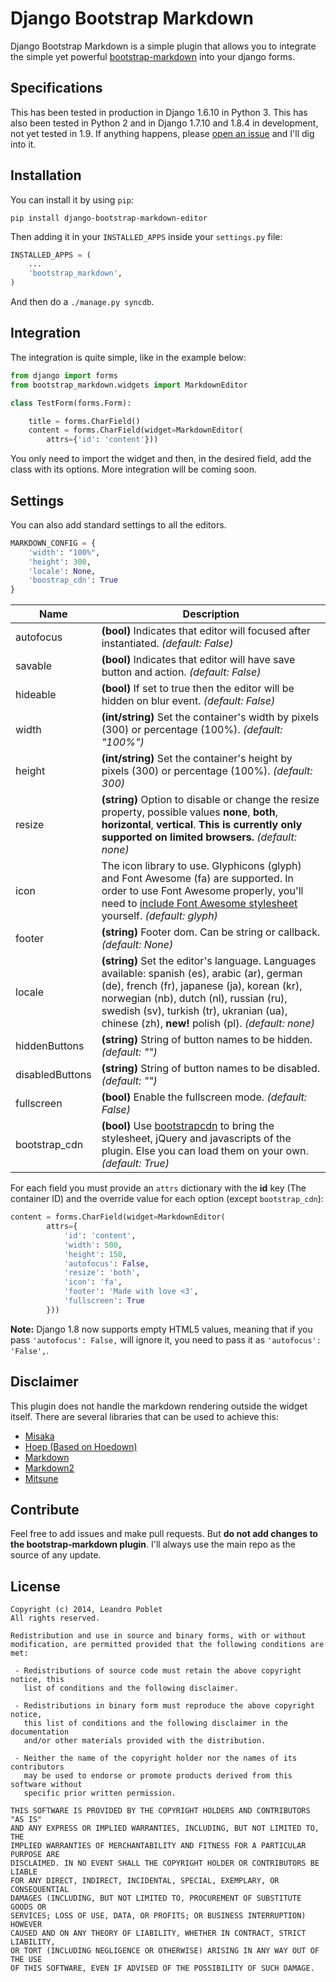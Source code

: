 Django Bootstrap Markdown
=========================

Django Bootstrap Markdown is a simple plugin that allows you to integrate the simple yet powerful [bootstrap-markdown](http://toopay.github.io/bootstrap-markdown/) into your django forms.

Specifications
--------------

This has been tested in production in Django 1.6.10 in Python 3. This has also been tested in Python 2 and in Django 1.7.10 and 1.8.4 in development, not yet tested in 1.9. If anything happens, please [open an issue](https://github.com/MSA-Argentina/django-bootstrap-markdown/issues) and I'll dig into it.

Installation
------------

You can install it by using ```pip```:
```
pip install django-bootstrap-markdown-editor
```

Then adding it in your ```INSTALLED_APPS``` inside your ```settings.py``` file:

```python
INSTALLED_APPS = (
    ...
    'bootstrap_markdown',
)
```

And then do a ```./manage.py syncdb```.

Integration
-----------

The integration is quite simple, like in the example below:

```python
from django import forms
from bootstrap_markdown.widgets import MarkdownEditor

class TestForm(forms.Form):

    title = forms.CharField()
    content = forms.CharField(widget=MarkdownEditor(
        attrs={'id': 'content'}))
```

You only need to import the widget and then, in the desired field, add the class with its options. More integration will be coming soon.

Settings
--------

You can also add standard settings to all the editors.

```python
MARKDOWN_CONFIG = {
    'width': "100%",
    'height': 300,
    'locale': None,
    'boostrap_cdn': True
}
```

| Name | Description          |
| ------------- | ----------- |
| autofocus | **(bool)** Indicates that editor will focused after instantiated. _(default: False)_ |
| savable | **(bool)** Indicates that editor will have save button and action.  _(default: False)_ |
| hideable | **(bool)** If set to true then the editor will be hidden on blur event. _(default: False)_ |
| width      | **(int/string)** Set the container's width by pixels (300) or percentage (100%). _(default: "100%")_ |
| height     | **(int/string)** Set the container's height by pixels (300) or percentage (100%). _(default: 300)_ |
| resize | **(string)** Option to disable or change the resize property, possible values **none**, **both**, **horizontal**, **vertical**. **This is currently only supported on limited browsers.** _(default: none)_ |
| icon | The icon library to use. Glyphicons (glyph) and Font Awesome (fa) are supported. In order to use Font Awesome properly, you'll need to [include Font Awesome stylesheet](http://fontawesome.io/get-started/) yourself. _(default: glyph)_ |
| footer | **(string)** Footer dom. Can be string or callback. _(default: None)_ |
| locale     | **(string)** Set the editor's language. Languages available: spanish (es), arabic (ar), german (de), french (fr), japanese (ja), korean (kr), norwegian (nb), dutch (nl), russian (ru), swedish (sv), turkish (tr), ukranian (ua), chinese (zh), **new!** polish (pl). _(default: none)_ |
| hiddenButtons | **(string)** String of button names to be hidden.  _(default: "")_ |
| disabledButtons | **(string)** String of button names to be disabled. _(default: "")_ |
| fullscreen | **(bool)** Enable the fullscreen mode. _(default: False)_ |
| bootstrap_cdn | **(bool)** Use [bootstrapcdn](http://bootstrapcdn.com) to bring the stylesheet, jQuery and javascripts of the plugin. Else you can load them on your own. _(default: True)_ |

For each field you must provide an ``attrs`` dictionary with the **id** key (The container ID) and
the override value for each option (except ``bootstrap_cdn``):

```python
content = forms.CharField(widget=MarkdownEditor(
        attrs={
            'id': 'content',
            'width': 500,
            'height': 150,
            'autofocus': False,
            'resize': 'both',
            'icon': 'fa',
            'footer': 'Made with love <3',
            'fullscreen': True
        }))
```

**Note:** Django 1.8 now supports empty HTML5 values, meaning that if you pass ```'autofocus': False,``` will ignore it, you need to pass it as ```'autofocus': 'False',```.


Disclaimer
----------

This plugin does not handle the markdown rendering outside the widget itself. There are several libraries that can be used to achieve this:

 - [Misaka](https://github.com/FSX/misaka)
 - [Hoep (Based on Hoedown)](https://github.com/Anomareh/Hoep)
 - [Markdown](https://github.com/waylan/Python-Markdown)
 - [Markdown2](https://github.com/trentm/python-markdown2)
 - [Mitsune](https://github.com/lepture/mistune)

Contribute
----------

Feel free to add issues and make pull requests. But **do not add changes to the bootstrap-markdown plugin**. I'll always use the main repo as the source of any update.

License
-------

```
Copyright (c) 2014, Leandro Poblet
All rights reserved.

Redistribution and use in source and binary forms, with or without
modification, are permitted provided that the following conditions are met:

 - Redistributions of source code must retain the above copyright notice, this
   list of conditions and the following disclaimer.

 - Redistributions in binary form must reproduce the above copyright notice,
   this list of conditions and the following disclaimer in the documentation
   and/or other materials provided with the distribution.

 - Neither the name of the copyright holder nor the names of its contributors
   may be used to endorse or promote products derived from this software without
   specific prior written permission.

THIS SOFTWARE IS PROVIDED BY THE COPYRIGHT HOLDERS AND CONTRIBUTORS "AS IS"
AND ANY EXPRESS OR IMPLIED WARRANTIES, INCLUDING, BUT NOT LIMITED TO, THE
IMPLIED WARRANTIES OF MERCHANTABILITY AND FITNESS FOR A PARTICULAR PURPOSE ARE
DISCLAIMED. IN NO EVENT SHALL THE COPYRIGHT HOLDER OR CONTRIBUTORS BE LIABLE
FOR ANY DIRECT, INDIRECT, INCIDENTAL, SPECIAL, EXEMPLARY, OR CONSEQUENTIAL
DAMAGES (INCLUDING, BUT NOT LIMITED TO, PROCUREMENT OF SUBSTITUTE GOODS OR
SERVICES; LOSS OF USE, DATA, OR PROFITS; OR BUSINESS INTERRUPTION) HOWEVER
CAUSED AND ON ANY THEORY OF LIABILITY, WHETHER IN CONTRACT, STRICT LIABILITY,
OR TORT (INCLUDING NEGLIGENCE OR OTHERWISE) ARISING IN ANY WAY OUT OF THE USE
OF THIS SOFTWARE, EVEN IF ADVISED OF THE POSSIBILITY OF SUCH DAMAGE.
```
